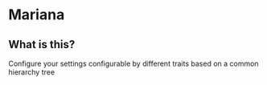 <h1>Mariana</h1>

<h2>What is this?</h2>

<p>Configure your settings configurable by different traits based on a common hierarchy tree</p>
